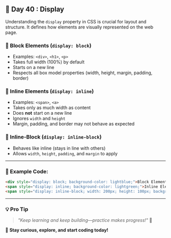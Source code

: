 ## 🚀 Day 40 : Display

Understanding the `display` property in CSS is crucial for layout and structure. It defines how elements are visually represented on the web page.

### 🔹 Block Elements (`display: block`)
- Examples: `<div>`, `<h1>`, `<p>`
- Takes full width (100%) by default
- Starts on a new line
- Respects all box model properties (width, height, margin, padding, border)

### 🔹 Inline Elements (`display: inline`)
- Examples: `<span>`, `<a>`
- Takes only as much width as content
- Does **not** start on a new line
- Ignores `width` and `height`
- Margin, padding, and border may not behave as expected

### 🔹 Inline-Block (`display: inline-block`)
- Behaves like inline (stays in line with others)
- Allows `width`, `height`, `padding`, and `margin` to apply

---

### 🧪 Example Code:
```html
<div style="display: block; background-color: lightblue;">Block Element</div>
<span style="display: inline; background-color: lightgreen;">Inline Element</span>
<span style="display: inline-block; width: 200px; height: 100px; background-color: lightcoral;">Inline-Block</span>
```

---

### 💡 **Pro Tip**

> _"Keep learning and keep building—practice makes progress!"_ 💪

🚀 **Stay curious, explore, and start coding today!**


